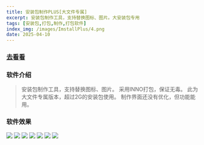 ```yaml
---
title: 安装包制作PLUS[大文件专属]
excerpt: 安装包制作工具，支持替换图标、图片。大安装包专用
tags: [安装包,打包,制作,打包软件]
index_img: /images/ImstallPlus/4.png
date: 2025-04-10
---
```


### [去看看](https://item.taobao.com/item.htm?id=903953884675)

### 软件介绍
> 安装包制作工具，支持替换图标、图片。
采用INNO打包，保证无毒。
此为大文件专属版本，超过2G的安装包使用。
制作界面还没有优化，但功能能用。

### 软件效果
![](/images/ImstallPlus/0.png)
![](/images/ImstallPlus/1.png)
![](/images/ImstallPlus/2.png)
![](/images/ImstallPlus/3.png)
![](/images/ImstallPlus/4.png)
![](/images/ImstallPlus/5.png)
![](/images/ImstallPlus/6.png)